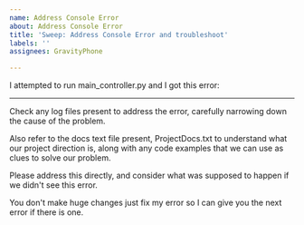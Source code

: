 ```yaml
---
name: Address Console Error
about: Address Console Error
title: 'Sweep: Address Console Error and troubleshoot'
labels: ''
assignees: GravityPhone

---
```


I attempted to run main_controller.py and I got this error:


---

Check any log files present to address the error,  carefully narrowing down the cause of the problem.

Also refer to the docs text file present, ProjectDocs.txt to understand what our project direction is, along with any code examples that we can use as clues to solve our problem.

Please address this directly, and consider what was supposed to happen if we didn't see this error.

You don't make huge changes just fix my error so I can give you the next error if there is one.
